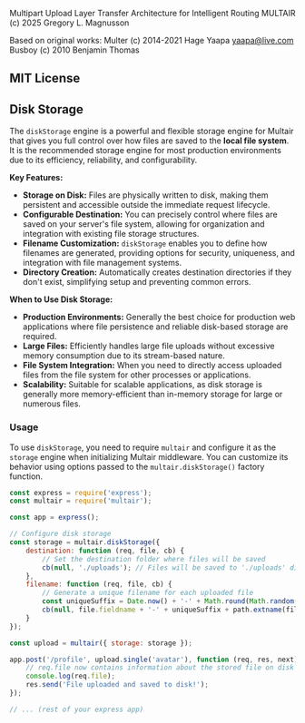 Multipart Upload Layer Transfer Architecture for Intelligent Routing
MULTAIR (c) 2025 Gregory L. Magnusson

Based on original works:
Multer (c) 2014-2021 Hage Yaapa <yaapa@live.com>
Busboy (c) 2010 Benjamin Thomas

MIT License
---

## Disk Storage

The `diskStorage` engine is a powerful and flexible storage engine for Multair that gives you full control over how files are saved to the **local file system**.  It is the recommended storage engine for most production environments due to its efficiency, reliability, and configurability.

**Key Features:**

*   **Storage on Disk:** Files are physically written to disk, making them persistent and accessible outside the immediate request lifecycle.
*   **Configurable Destination:** You can precisely control where files are saved on your server's file system, allowing for organization and integration with existing file storage structures.
*   **Filename Customization:**  `diskStorage` enables you to define how filenames are generated, providing options for security, uniqueness, and integration with file management systems.
*   **Directory Creation:** Automatically creates destination directories if they don't exist, simplifying setup and preventing common errors.

**When to Use Disk Storage:**

*   **Production Environments:**  Generally the best choice for production web applications where file persistence and reliable disk-based storage are required.
*   **Large Files:** Efficiently handles large file uploads without excessive memory consumption due to its stream-based nature.
*   **File System Integration:** When you need to directly access uploaded files from the file system for other processes or applications.
*   **Scalability:** Suitable for scalable applications, as disk storage is generally more memory-efficient than in-memory storage for large or numerous files.

### Usage

To use `diskStorage`, you need to require `multair` and configure it as the `storage` engine when initializing Multair middleware. You can customize its behavior using options passed to the `multair.diskStorage()` factory function.

```javascript
const express = require('express');
const multair = require('multair');

const app = express();

// Configure disk storage
const storage = multair.diskStorage({
    destination: function (req, file, cb) {
        // Set the destination folder where files will be saved
        cb(null, './uploads'); // Files will be saved to './uploads' directory
    },
    filename: function (req, file, cb) {
        // Generate a unique filename for each uploaded file
        const uniqueSuffix = Date.now() + '-' + Math.round(Math.random() * 1E9);
        cb(null, file.fieldname + '-' + uniqueSuffix + path.extname(file.originalname));
    }
});

const upload = multair({ storage: storage });

app.post('/profile', upload.single('avatar'), function (req, res, next) {
    // req.file now contains information about the stored file on disk
    console.log(req.file);
    res.send('File uploaded and saved to disk!');
});

// ... (rest of your express app)
